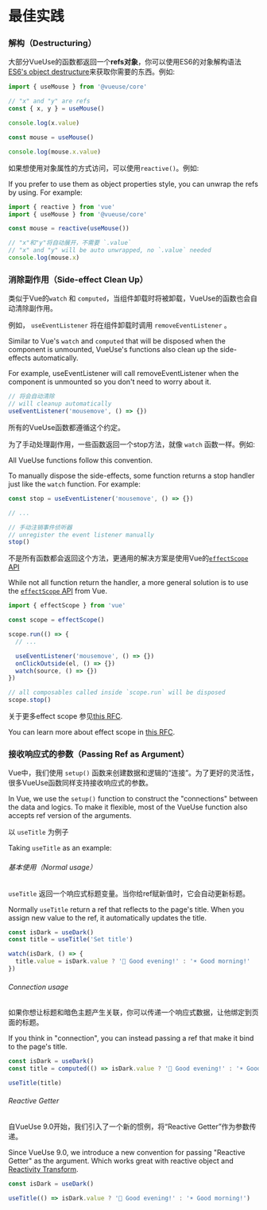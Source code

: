 # 最佳实践

### 解构（Destructuring）

大部分VueUse的函数都返回一个**refs对象**，你可以使用ES6的对象解构语法 [ES6's object destructure](https://developer.mozilla.org/en-US/docs/Web/JavaScript/Reference/Operators/Destructuring_assignment)来获取你需要的东西。例如:

```ts
import { useMouse } from '@vueuse/core'

// "x" and "y" are refs
const { x, y } = useMouse()

console.log(x.value)

const mouse = useMouse()

console.log(mouse.x.value)
```

如果想使用对象属性的方式访问，可以使用`reactive()`。例如:

If you prefer to use them as object properties style, you can unwrap the refs by using. For example:

```ts
import { reactive } from 'vue'
import { useMouse } from '@vueuse/core'

const mouse = reactive(useMouse())

// "x"和"y"将自动展开，不需要 `.value`
// "x" and "y" will be auto unwrapped, no `.value` needed
console.log(mouse.x)
```

### 消除副作用（Side-effect Clean Up）

类似于Vue的`watch` 和 `computed`，当组件卸载时将被卸载，VueUse的函数也会自动清除副作用。

例如， `useEventListener` 将在组件卸载时调用 `removeEventListener` 。


Similar to Vue's `watch` and `computed` that will be disposed when the component is unmounted, VueUse's functions also clean up the side-effects automatically.

For example, useEventListener will call removeEventListener when the component is unmounted so you don't need to worry about it.

```ts
// 将会自动清除
// will cleanup automatically
useEventListener('mousemove', () => {})
```

所有的VueUse函数都遵循这个约定。

为了手动处理副作用，一些函数返回一个stop方法，就像 `watch` 函数一样。例如:

All VueUse functions follow this convention.

To manually dispose the side-effects, some function returns a stop handler just like the `watch` function. For example:

```ts
const stop = useEventListener('mousemove', () => {})

// ...

// 手动注销事件侦听器
// unregister the event listener manually
stop()
```

不是所有函数都会返回这个方法，更通用的解决方案是使用Vue的[`effectScope` API](https://vuejs.org/api/reactivity-advanced.html#effectscope) 

While not all function return the handler, a more general solution is to use the [`effectScope` API](https://vuejs.org/api/reactivity-advanced.html#effectscope) from Vue.

```ts
import { effectScope } from 'vue'

const scope = effectScope()

scope.run(() => {
  // ...

  useEventListener('mousemove', () => {})
  onClickOutside(el, () => {})
  watch(source, () => {})
})

// all composables called inside `scope.run` will be disposed
scope.stop()
```

关于更多effect scope 参见[this RFC](https://github.com/vuejs/rfcs/blob/master/active-rfcs/0041-reactivity-effect-scope.md).

You can learn more about effect scope in [this RFC](https://github.com/vuejs/rfcs/blob/master/active-rfcs/0041-reactivity-effect-scope.md).

### 接收响应式的参数（Passing Ref as Argument）

Vue中，我们使用 `setup()` 函数来创建数据和逻辑的“连接”。为了更好的灵活性，很多VueUse函数同样支持接收响应式的参数。

In Vue, we use the `setup()` function to construct the "connections" between the data and logics. To make it flexible, most of the VueUse function also accepts ref version of the arguments.

以 `useTitle` 为例子

Taking `useTitle` as an example:

###### 基本使用（Normal usage）

 `useTitle` 返回一个响应式标题变量。当你给ref赋新值时，它会自动更新标题。

Normally `useTitle` return a ref that reflects to the page's title. When you assign new value to the ref, it automatically updates the title.

```ts
const isDark = useDark()
const title = useTitle('Set title')

watch(isDark, () => {
  title.value = isDark.value ? '🌙 Good evening!' : '☀️ Good morning!'
})
```

###### Connection usage

如果你想让标题和暗色主题产生关联，你可以传递一个响应式数据，让他绑定到页面的标题。

If you think in "connection", you can instead passing a ref that make it bind to the page's title.

```ts
const isDark = useDark()
const title = computed(() => isDark.value ? '🌙 Good evening!' : '☀️ Good morning!')

useTitle(title)
```

###### Reactive Getter

自VueUse 9.0开始，我们引入了一个新的惯例，将“Reactive Getter”作为参数传递。

Since VueUse 9.0, we introduce a new convention for passing "Reactive Getter" as the argument. Which works great with reactive object and [Reactivity Transform](https://vuejs.org/guide/extras/reactivity-transform.html#reactivity-transform).

```ts
const isDark = useDark()

useTitle(() => isDark.value ? '🌙 Good evening!' : '☀️ Good morning!')
```
